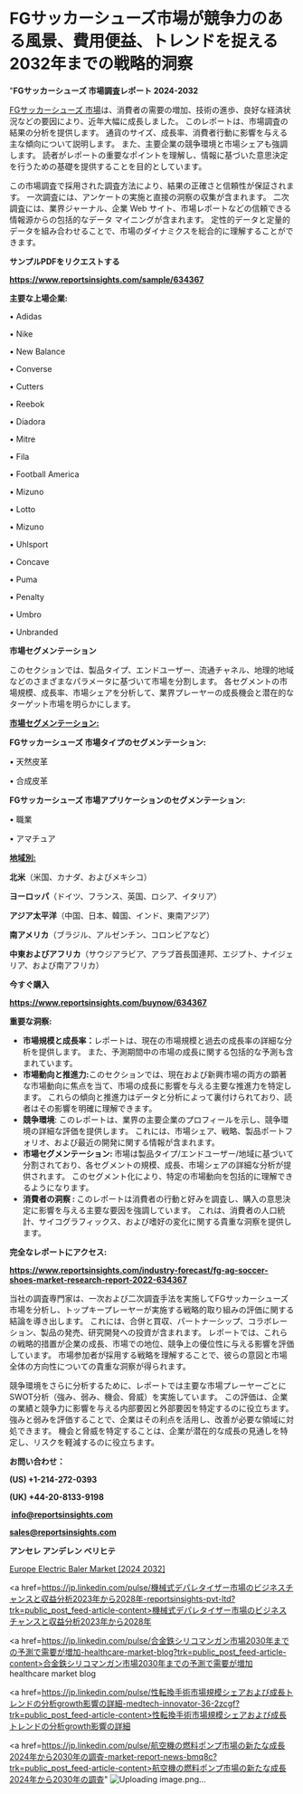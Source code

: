 # FGサッカーシューズ市場が競争力のある風景、費用便益、トレンドを捉える2032年までの戦略的洞察

"<strong>FGサッカーシューズ 市場調査レポート 2024-2032</strong>

<a href=https://www.reportsinsights.com/sample/634367>FGサッカーシューズ 市場</a>は、消費者の需要の増加、技術の進歩、良好な経済状況などの要因により、近年大幅に成長しました。 このレポートは、市場調査の結果の分析を提供します。 通貨のサイズ、成長率、消費者行動に影響を与える主な傾向について説明します。 また、主要企業の競争環境と市場シェアも強調します。 読者がレポートの重要なポイントを理解し、情報に基づいた意思決定を行うための基礎を提供することを目的としています。

この市場調査で採用された調査方法により、結果の正確さと信頼性が保証されます。 一次調査には、アンケートの実施と直接の洞察の収集が含まれます。 二次調査には、業界ジャーナル、企業 Web サイト、市場レポートなどの信頼できる情報源からの包括的なデータ マイニングが含まれます。 定性的データと定量的データを組み合わせることで、市場のダイナミクスを総合的に理解することができます。

<strong><b>サンプルPDFをリクエストする</b></strong>

<a href=https://www.reportsinsights.com/sample/634367><strong><u>https://www.reportsinsights.com/sample/634367</u></strong></a>

<strong>主要な上場企業:</strong>

• Adidas

• Nike

• New Balance

• Converse

• Cutters

• Reebok

• Diadora

• Mitre

• Fila

• Football America

• Mizuno

• Lotto

• Mizuno

• Uhlsport

• Concave

• Puma

• Penalty

• Umbro

• Unbranded

<strong>市場セグメンテーション</strong>

このセクションでは、製品タイプ、エンドユーザー、流通チャネル、地理的地域などのさまざまなパラメータに基づいて市場を分割します。 各セグメントの市場規模、成長率、市場シェアを分析して、業界プレーヤーの成長機会と潜在的なターゲット市場を明らかにします。

<strong><u>市場セグメンテーション</u></strong><strong><u>:</u></strong>

<strong>FGサッカーシューズ 市場タイプのセグメンテーション:</strong>

• 天然皮革

• 合成皮革

<strong>FGサッカーシューズ 市場アプリケーションのセグメンテーション:</strong>

• 職業

• アマチュア

<strong><u>地域別</u></strong><strong><u>:</u></strong>

<strong>北米</strong>（米国、カナダ、およびメキシコ）

<strong>ヨーロッパ</strong>（ドイツ、フランス、英国、ロシア、イタリア）

<strong>アジア太平洋</strong>（中国、日本、韓国、インド、東南アジア）

<strong>南アメリカ</strong>（ブラジル、アルゼンチン、コロンビアなど）

<strong>中東およびアフリカ</strong>（サウジアラビア、アラブ首長国連邦、エジプト、ナイジェリア、および南アフリカ）

<strong>今すぐ購入</strong>

<a href=https://www.reportsinsights.com/buynow/634367><strong><u>https://www.reportsinsights.com/buynow/634367</u></strong></a>

<strong>重要な洞察:</strong>
<ul>
  <li><strong>市場規模と成長率：</strong>レポートは、現在の市場規模と過去の成長率の詳細な分析を提供します。 また、予測期間中の市場の成長に関する包括的な予測も含まれています。</li>
  <li><strong>市場動向と推進力:</strong>このセクションでは、現在および新興市場の両方の顕著な市場動向に焦点を当て、市場の成長に影響を与える主要な推進力を特定します。 これらの傾向と推進力はデータと分析によって裏付けられており、読者はその影響を明確に理解できます。</li>
  <li><strong>競争環境</strong>: このレポートは、業界の主要企業のプロフィールを示し、競争環境の詳細な評価を提供します。 これには、市場シェア、戦略、製品ポートフォリオ、および最近の開発に関する情報が含まれます。</li>
  <li><strong>市場セグメンテーション: </strong>市場は製品タイプ/エンドユーザー/地域に基づいて分割されており、各セグメントの規模、成長、市場シェアの詳細な分析が提供されます。 このセグメント化により、特定の市場動向を包括的に理解できるようになります。</li>
  <li><strong>消費者の洞察 : </strong>このレポートは消費者の行動と好みを調査し、購入の意思決定に影響を与える主要な要因を強調しています。 これは、消費者の人口統計、サイコグラフィックス、および嗜好の変化に関する貴重な洞察を提供します。</li>
</ul>
<strong>完全なレポートにアクセス:</strong>

<a href=https://www.reportsinsights.com/industry-forecast/fg-ag-soccer-shoes-market-research-report-2022-634367><strong><u><b>https://www.reportsinsights.com/industry-forecast/fg-ag-soccer-shoes-market-research-report-2022-634367</b></u></strong></a>

当社の調査専門家は、一次および二次調査手法を実施してFGサッカーシューズ市場を分析し、トップキープレーヤーが実施する戦略的取り組みの評価に関する結論を導き出します。 これには、合併と買収、パートナーシップ、コラボレーション、製品の発売、研究開発への投資が含まれます。 レポートでは、これらの戦略的措置が企業の成長、市場での地位、競争上の優位性に与える影響を評価しています。 市場参加者が採用する戦略を理解することで、彼らの意図と市場全体の方向性についての貴重な洞察が得られます。

競争環境をさらに分析するために、レポートでは主要な市場プレーヤーごとにSWOT分析（強み、弱み、機会、脅威）を実施しています。 この評価は、企業の業績と競争力に影響を与える内部要因と外部要因を特定するのに役立ちます。 強みと弱みを評価することで、企業はその利点を活用し、改善が必要な領域に対処できます。 機会と脅威を特定することは、企業が潜在的な成長の見通しを特定し、リスクを軽減するのに役立ちます。

<strong>お問い合わせ：</strong>

<strong>(US) +1-214-272-0393</strong>

<strong>(UK) +44-20-8133-9198</strong>

<strong> </strong><a href=info@reportsinsights.com><strong><u>info@reportsinsights.com</u></strong></a>

<a href=sales@reportsinsights.com><strong><u>sales@reportsinsights.com</u></strong></a>

<strong>アンセレ アンデレン ベリヒテ</strong>

<a href=https://www.linkedin.com/pulse/europe-electric-baler-markets-strategic-view-pathway-s1yuf/>Europe Electric Baler Market [2024 2032]</a>

<a href=https://jp.linkedin.com/pulse/機械式デパレタイザー市場のビジネスチャンスと収益分析2023年から2028年-reportsinsights-pvt-ltd?trk=public_post_feed-article-content>機械式デパレタイザー市場のビジネスチャンスと収益分析2023年から2028年</a>

<a href=https://jp.linkedin.com/pulse/合金鉄シリコマンガン市場2030年までの予測で需要が増加-healthcare-market-blog?trk=public_post_feed-article-content>合金鉄シリコマンガン市場2030年までの予測で需要が増加 healthcare market blog</a>

<a href=https://jp.linkedin.com/pulse/性転換手術市場規模シェアおよび成長トレンドの分析growth影響の詳細-medtech-innovator-36-2zcgf?trk=public_post_feed-article-content>性転換手術市場規模シェアおよび成長トレンドの分析growth影響の詳細</a>

<a href=https://jp.linkedin.com/pulse/航空機の燃料ポンプ市場の新たな成長2024年から2030年の調査-market-report-news-bmq8c?trk=public_post_feed-article-content>航空機の燃料ポンプ市場の新たな成長2024年から2030年の調査</a>"
![Uploading image.png…]()

